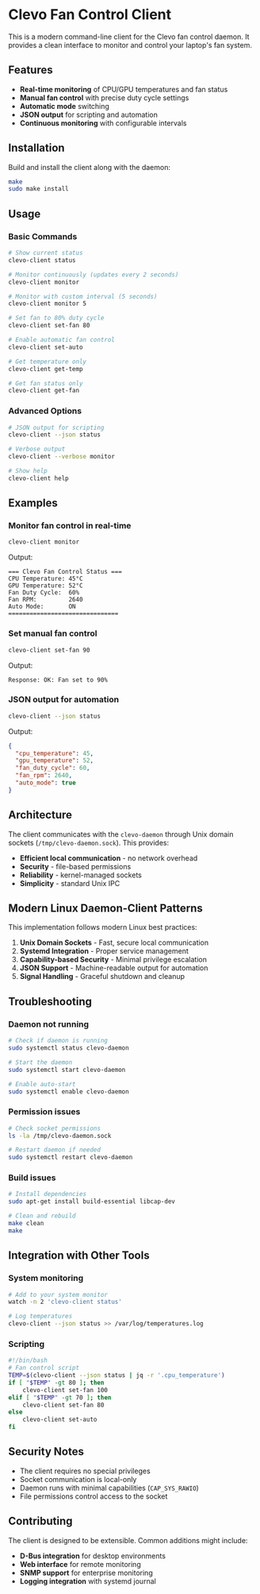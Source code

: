 # Clevo Fan Control Client

This is a modern command-line client for the Clevo fan control daemon. It provides a clean interface to monitor and control your laptop's fan system.

## Features

- **Real-time monitoring** of CPU/GPU temperatures and fan status
- **Manual fan control** with precise duty cycle settings
- **Automatic mode** switching
- **JSON output** for scripting and automation
- **Continuous monitoring** with configurable intervals

## Installation

Build and install the client along with the daemon:

```bash
make
sudo make install
```

## Usage

### Basic Commands

```bash
# Show current status
clevo-client status

# Monitor continuously (updates every 2 seconds)
clevo-client monitor

# Monitor with custom interval (5 seconds)
clevo-client monitor 5

# Set fan to 80% duty cycle
clevo-client set-fan 80

# Enable automatic fan control
clevo-client set-auto

# Get temperature only
clevo-client get-temp

# Get fan status only
clevo-client get-fan
```

### Advanced Options

```bash
# JSON output for scripting
clevo-client --json status

# Verbose output
clevo-client --verbose monitor

# Show help
clevo-client help
```

## Examples

### Monitor fan control in real-time
```bash
clevo-client monitor
```
Output:
```
=== Clevo Fan Control Status ===
CPU Temperature: 45°C
GPU Temperature: 52°C
Fan Duty Cycle:  60%
Fan RPM:         2640
Auto Mode:       ON
===============================
```

### Set manual fan control
```bash
clevo-client set-fan 90
```
Output:
```
Response: OK: Fan set to 90%
```

### JSON output for automation
```bash
clevo-client --json status
```
Output:
```json
{
  "cpu_temperature": 45,
  "gpu_temperature": 52,
  "fan_duty_cycle": 60,
  "fan_rpm": 2640,
  "auto_mode": true
}
```

## Architecture

The client communicates with the `clevo-daemon` through Unix domain sockets (`/tmp/clevo-daemon.sock`). This provides:

- **Efficient local communication** - no network overhead
- **Security** - file-based permissions
- **Reliability** - kernel-managed sockets
- **Simplicity** - standard Unix IPC

## Modern Linux Daemon-Client Patterns

This implementation follows modern Linux best practices:

1. **Unix Domain Sockets** - Fast, secure local communication
2. **Systemd Integration** - Proper service management
3. **Capability-based Security** - Minimal privilege escalation
4. **JSON Support** - Machine-readable output for automation
5. **Signal Handling** - Graceful shutdown and cleanup

## Troubleshooting

### Daemon not running
```bash
# Check if daemon is running
sudo systemctl status clevo-daemon

# Start the daemon
sudo systemctl start clevo-daemon

# Enable auto-start
sudo systemctl enable clevo-daemon
```

### Permission issues
```bash
# Check socket permissions
ls -la /tmp/clevo-daemon.sock

# Restart daemon if needed
sudo systemctl restart clevo-daemon
```

### Build issues
```bash
# Install dependencies
sudo apt-get install build-essential libcap-dev

# Clean and rebuild
make clean
make
```

## Integration with Other Tools

### System monitoring
```bash
# Add to your system monitor
watch -n 2 'clevo-client status'

# Log temperatures
clevo-client --json status >> /var/log/temperatures.log
```

### Scripting
```bash
#!/bin/bash
# Fan control script
TEMP=$(clevo-client --json status | jq -r '.cpu_temperature')
if [ "$TEMP" -gt 80 ]; then
    clevo-client set-fan 100
elif [ "$TEMP" -gt 70 ]; then
    clevo-client set-fan 80
else
    clevo-client set-auto
fi
```

## Security Notes

- The client requires no special privileges
- Socket communication is local-only
- Daemon runs with minimal capabilities (`CAP_SYS_RAWIO`)
- File permissions control access to the socket

## Contributing

The client is designed to be extensible. Common additions might include:

- **D-Bus integration** for desktop environments
- **Web interface** for remote monitoring
- **SNMP support** for enterprise monitoring
- **Logging integration** with systemd journal 